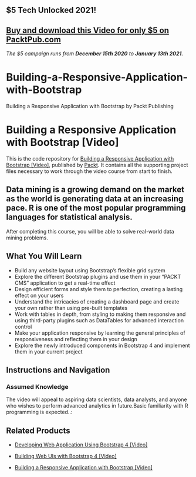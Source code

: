 ## $5 Tech Unlocked 2021!
[Buy and download this Video for only $5 on PacktPub.com](https://www.packtpub.com/product/building-a-responsive-application-with-bootstrap-video/9781785284557)
-----
*The $5 campaign         runs from __December 15th 2020__ to __January 13th 2021.__*

# Building-a-Responsive-Application-with-Bootstrap
Building a Responsive Application with Bootstrap by Packt Publishing
# Building a Responsive Application with Bootstrap [Video]
This is the code repository for [Building a Responsive Application with Bootstrap [Video]](ehttps://www.packtpub.com/web-development/building-responsive-applications-bootstrap-video), published by [Packt](https://www.packtpub.com/?utm_source=github). It contains all the supporting project files necessary to work through the video course from start to finish.
##  Data mining is a growing demand on the market as the world is generating data at an increasing pace. R is one of the most popular programming languages for statistical analysis.



After completing this course, you will be able to solve real-world data mining problems.
<H2>What You Will Learn</H2>
<DIV class=book-info-will-learn-text>
<UL>
<LI>Build any website layout using Bootstrap’s flexible grid system
<LI>Explore the different Bootstrap plugins and use them in your “PACKT CMS” application to get a real-time effect
<LI>Design efficient forms and style them to perfection, creating a lasting effect on your users
<LI>Understand the intricacies of creating a dashboard page and create your own rather than using pre-built templates
<LI>Work with tables in depth, from styling to making them responsive and using third-party plugins such as DataTables for advanced interaction control
<LI>Make your application responsive by learning the general principles of responsiveness and reflecting them in your design
<LI>Explore the newly introduced components in Bootstrap 4 and implement them in your current project</LI></UL></DIV>

## Instructions and Navigation
### Assumed Knowledge

The video will appeal to aspiring data scientists, data analysts, and anyone who wishes to perform advanced analytics in future.Basic familiarity with R programming is expected..:<br/>


## Related Products
* [Developing Web Application Using Bootstrap 4 [Video]](https://www.packtpub.com/web-development/developing-web-application-using-bootstrap-4-video)

* [Building Web UIs with Bootstrap 4 [Video]](https://www.packtpub.com/web-development/building-web-uis-bootstrap-4-video)

* [Building a Responsive Application with Bootstrap [Video]](https://www.packtpub.com/web-development/building-responsive-applications-bootstrap-video)

